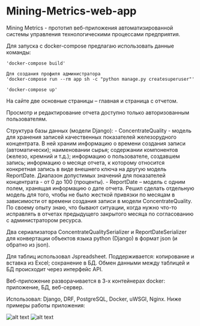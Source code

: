 # Mining-Metrics-web-app

Mining Metrics - прототип веб-приложения автоматизированной системы управления технологическими процессами предприятия.

Для запуска c docker-compose предлагаю использовать данные команды:

    'docker-compose build'
    
    Для создания профиля администратора
    'docker-compose run --rm app sh -c "python manage.py createsuperuser"'

    'docker-compose up'

На сайте две основные страницы – главная и страница с отчетом.

Просмотр и редактирование отчета доступно только авторизованным пользователям.

Структура базы данных (модели Django): 
	- ConcentrateQuality - модель для хранения записей качественных показателей железорудного концентрата. В ней храним информацию о времени создания записи (автоматически); наименовании сырья; содержании компонентов (железо, кремний и т.д.); информацию о пользователе, создавшем запись; информацию о месяце отчета, к которому относится конкретная запись в виде внешнего ключа на другую модель ReportDate. Диапазон допустимых значений для показателей концентрата - от 0 до 100 (проценты).
	- ReportDate – модель с одним полем, хранящая информацию о дате отчета. Решил сделать отдельную модель для того, чтобы не было жесткой привязки по месяцам в зависимости от времени создания записи в модели ConcentrateQuality. По своему опыту знаю, что бывают ситуации, когда нужно что-то исправлять в отчетах предыдущего закрытого месяца по согласованию с администратором ресурса.

Два сериализатора ConcentrateQualitySerializer и ReportDateSerializer для конвертации объектов языка python (Django) в формат json (и обратно из json).

Для таблиц использовал Jspreadsheet. Поддерживается: копирование и вставка из Excel; сохранение в БД. Обмен данными между таблицей и БД происходит через интерфейс API.

Веб-приложение разворачивается в 3-х контейнерах docker: приложение, БД, веб-сервер.

Использовал: Django, DRF, PostgreSQL, Docker, uWSGI, Nginx.
Ниже примеры работы приложения:

![alt text](https://github.com/likeprogrsv/Mining-Metrics-web-app/blob/main/example-1.gif)
![alt text](https://github.com/likeprogrsv/Mining-Metrics-web-app/blob/main/example-2.gif)
